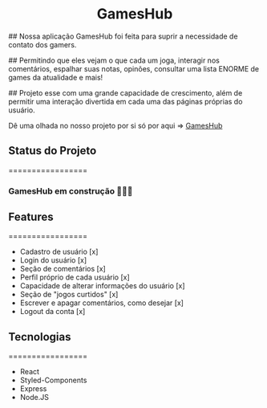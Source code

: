<h1 align="center">GamesHub</h1>

<div>
    <p>## Nossa aplicação GamesHub foi feita para suprir a necessidade de contato dos gamers.</p>
    <p>## Permitindo que eles vejam o que cada um joga, interagir nos comentários, espalhar suas notas, opinões, consultar uma lista ENORME de games da atualidade e mais!</p>
    <p>## Projeto esse com uma grande capacidade de crescimento, além de permitir uma interação divertida em cada uma das páginas próprias do usuário.</p>
</div>

<div>
    <p>Dê uma olhada no nosso projeto por si só por aqui => <span><a href="https://capstone-m3-projeto-final.vercel.app/">GamesHub</a></span></p>
</div>

<div>
    <h2>Status do Projeto</h2>
    =================
    <h3>GamesHub em construção 🚀🚀🚀</h3>
</div>

<div>
    <h2>Features</h2>
    =================
    <ul>
        <li>Cadastro de usuário [x]</li>
        <li>Login do usuário [x]</li>
        <li>Seção de comentários [x]</li>
        <li>Perfil próprio de cada usuário [x]</li>
        <li>Capacidade de alterar informações do usuário [x]</li>
        <li>Seção de "jogos curtidos" [x]</li>
        <li>Escrever e apagar comentários, como desejar [x]</li>
        <li>Logout da conta [x]</li>
    </ul>
</div>


<div>
    <h2>Tecnologias</h2>
    =================
    <ul>
        <li>React</li>
        <li>Styled-Components</li>
        <li>Express</li>
        <li>Node.JS</li>
    </ul>
</div>